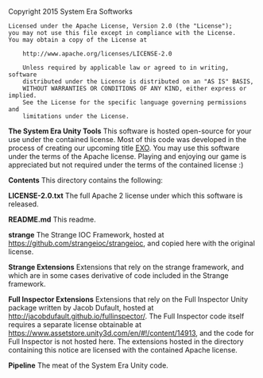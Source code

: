   Copyright 2015 System Era Softworks
 
 	Licensed under the Apache License, Version 2.0 (the "License");
 	you may not use this file except in compliance with the License.
 	You may obtain a copy of the License at
 
 		http://www.apache.org/licenses/LICENSE-2.0
 
 		Unless required by applicable law or agreed to in writing, software
 		distributed under the License is distributed on an "AS IS" BASIS,
 		WITHOUT WARRANTIES OR CONDITIONS OF ANY KIND, either express or implied.
 		See the License for the specific language governing permissions and
 		limitations under the License.

 
**The System Era Unity Tools**
This software is hosted open-source for your use under the contained license.  Most of this code was developed in the process of creating our upcoming title [EXO](systemera.net).  You may use this software under the terms of the Apache license.  Playing and enjoying our game is appreciated but not required under the terms of the contained license :)

**Contents**
This directory contains the following:

**LICENSE-2.0.txt**
The full Apache 2 license under which this software is released.

**README.md**
This readme.

**strange**
The Strange IOC Framework, hosted at https://github.com/strangeioc/strangeioc, and copied here with the original license.

**Strange Extensions**
Extensions that rely on the strange framework, and which are in some cases derivative of code included in the Strange framework.

**Full Inspector Extensions**
Extensions that rely on the Full Inspector Unity package written by Jacob Dufault, hosted at http://jacobdufault.github.io/fullinspector/.  The Full Inspector code itself requires a separate license obtainable at https://www.assetstore.unity3d.com/en/#!/content/14913, and the code for Full Inspector is not hosted here.
The extensions hosted in the directory containing this notice are licensed with the contained Apache license.

**Pipeline**
The meat of the System Era Unity code.